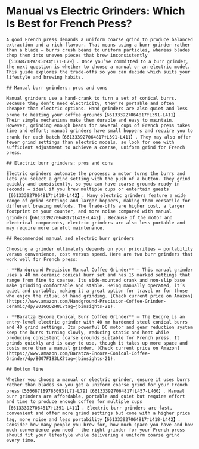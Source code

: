 # Manual vs Electric Grinders: Which Is Best for French Press?

    A good French press demands a uniform coarse grind to produce balanced extraction and a rich flavour. That means using a burr grinder rather than a blade – burrs crush beans to uniform particles, whereas blades chop them into uneven pieces that brew inconsistently【536687189785093†L71-L79】. Once you’ve committed to a burr grinder, the next question is whether to choose a manual or an electric model. This guide explores the trade-offs so you can decide which suits your lifestyle and brewing habits.

    ## Manual burr grinders: pros and cons

    Manual grinders use a hand‑crank to turn a set of conical burrs. Because they don’t need electricity, they’re portable and often cheaper than electric options. Hand grinders are also quiet and less prone to heating your coffee grounds【661333927064817†L391-L411】. Their simple mechanisms make them durable and easy to maintain. However, grinding enough beans for several cups of French press takes time and effort; manual grinders have small hoppers and require you to crank for each batch【661333927064817†L391-L411】. They may also offer fewer grind settings than electric models, so look for one with sufficient adjustment to achieve a coarse, uniform grind for French press.

    ## Electric burr grinders: pros and cons

    Electric grinders automate the process: a motor turns the burrs and lets you select a grind setting with the push of a button. They grind quickly and consistently, so you can have coarse grounds ready in seconds – ideal if you brew multiple cups or entertain guests【661333927064817†L418-L442】. Many electric grinders feature a wide range of grind settings and larger hoppers, making them versatile for different brewing methods. The trade‑offs are higher cost, a larger footprint on your counter, and more noise compared with manual grinders【661333927064817†L418-L442】. Because of the motor and electrical components, electric grinders are also less portable and may require more careful maintenance.

    ## Recommended manual and electric burr grinders

    Choosing a grinder ultimately depends on your priorities – portability versus convenience, cost versus speed. Here are two burr grinders that work well for French press:

    - **Handground Precision Manual Coffee Grinder** – This manual grinder uses a 40 mm ceramic conical burr set and has 15 marked settings that range from fine to coarse. Its side‑mounted crank and non‑slip base make grinding comfortable and stable. Being manually operated, it’s quiet and portable, making it a great option for travel or for those who enjoy the ritual of hand grinding. [Check current price on Amazon](https://www.amazon.com/Handground-Precision-Coffee-Grinder-Ceramic/dp/B01GQOZH8I?tag=jbinsights-21).

    - **Baratza Encore Conical Burr Coffee Grinder** – The Encore is an entry‑level electric grinder with 40 mm hardened steel conical burrs and 40 grind settings. Its powerful DC motor and gear reduction system keep the burrs turning slowly, reducing static and heat while producing consistent coarse grounds suitable for French press. It grinds quickly and is easy to use, though it takes up more space and costs more than a manual grinder. [Check current price on Amazon](https://www.amazon.com/Baratza-Encore-Conical-Coffee-Grinder/dp/B007F183LK?tag=jbinsights-21).

    ## Bottom line

    Whether you choose a manual or electric grinder, ensure it uses burrs rather than blades so you get a uniform coarse grind for your French press【536687189785093†L71-L79】【661333927064817†L457-L460】. Manual burr grinders are affordable, portable and quiet but require effort and time to produce enough coffee for multiple cups【661333927064817†L391-L411】. Electric burr grinders are fast, convenient and offer more grind settings but come with a higher price tag, more noise and less portability【661333927064817†L418-L442】. Consider how many people you brew for, how much space you have and how much convenience you need – the right grinder for your French press should fit your lifestyle while delivering a uniform coarse grind every time.
